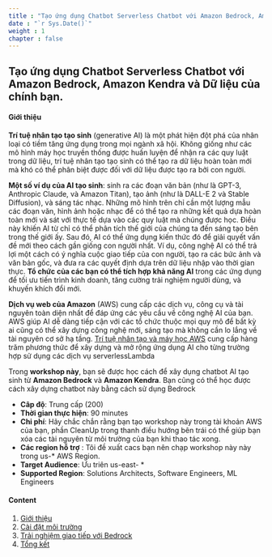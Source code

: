 ```yaml
---
title : "Tạo ứng dụng Chatbot Serverless Chatbot với Amazon Bedrock, Amazon Kendra và Dữ liệu của chính bạn"
date : "`r Sys.Date()`"
weight : 1
chapter : false
---
```


## Tạo ứng dụng Chatbot Serverless Chatbot với Amazon Bedrock, Amazon Kendra và Dữ liệu của chính bạn.

#### Giới thiệu

**Trí tuệ nhân tạo tạo sinh** (generative AI) là một phát hiện đột phá của nhân loại có tiềm tăng ứng dụng trong mọi ngành xã hội. Không giống như các mô hình máy học truyền thống được huấn luyện để nhận ra các quy luật trong dữ liệu, trí tuệ nhân tạo tạo sinh có thể tạo ra dữ liệu hoàn toàn mới mà khó có thể phân biệt được đối với dữ liệu được tạo ra bởi con người.

**Một số ví dụ của AI tạo sinh**: sinh ra các đoạn văn bản (như là GPT-3, Anthropic Claude, và Amazon Titan), tạo ảnh (như là DALL-E 2 và Stable Diffusion), và sáng tác nhạc. Những mô hình trên chỉ cần một lượng mẫu các đoạn văn, hình ảnh hoặc nhạc để có thể tạo ra những kết quả dựa hoàn toàn mới và sát với thực tế dựa vào các quy luật mà chúng được học. Điều này khiến AI từ chỉ có thể phân tích thế giới của chúng ta đến sáng tạo bên trong thế giới ấy. Sau đó, AI có thể ứng dụng kiến thức đó để giải quyết vấn đề mới theo cách gần giống con người nhất. Ví dụ, công nghệ AI có thể trả lợi một cách có ý nghĩa cuộc giao tiếp của con người, tạo ra các bức ảnh và văn bản gốc, và đưa ra các quyết định dựa trên dữ liệu nhập vào thời gian thực. **Tổ chức của các bạn có thể tích hợp khả năng AI** trong các ứng dụng để tối ưu tiến trình kinh doanh, tăng cường trải nghiệm người dùng, và khuyến khích đổi mới.

**Dịch vụ web của Amazon** (AWS) cung cấp các dịch vụ, công cụ và tài nguyên toàn diện nhất để đáp ứng các yêu cầu về công nghệ AI của bạn. AWS giúp AI dễ dàng tiếp cận với các tổ chức thuộc mọi quy mô để bất kỳ ai cũng có thể xây dựng công nghệ mới, sáng tạo mà không cần lo lắng về tài nguyên cơ sở hạ tầng. [Trí tuệ nhân tạo và máy học AWS](https://aws.amazon.com/machine-learning/) cung cấp hàng trăm phương thức để xây dựng và mở rộng ứng dụng AI cho từng trường hợp sử dụng các dịch vụ serverlessLambda

Trong **workshop này**, bạn sẽ được học cách để xây dụng chatbot AI tạo sinh từ **Amazon Bedrock** và **Amazon Kendra**. Bạn cũng có thể học được cách xây dựng chatbot này bằng cách sử dụng Bedrock

- **Câp độ**: Trung cấp (200)
- **Thời gian thực hiện**: 90 minutes
- **Chi phí**: Hãy chắc chắn rằng bạn tạo workshop này trong tài khoản AWS của bạn, phần CleanUp trong thanh điều hướng bên trái có thể giúp bạn xóa các tài nguyên từ môi trường của bạn khi thao tác xong.
- **Các region hỗ trợ** : Tôi đề xuất cacs bạn nên chạp workshop này này trong  us-* AWS Region.
- **Target Audience**: Ưu triên us-east- *
- **Supported Region**: Solutions Architects, Software Engineers, ML Engineers





#### Content

1. [Giới thiệu](1-introduce/)
2. [Cài đặt môi trường](2-enviromentsetup/)
3. [Trải nghiệm giao tiếp với Bedrock](3-chatexperiencewbedrock/)
4. [Tổng kết](4-Summary/)



